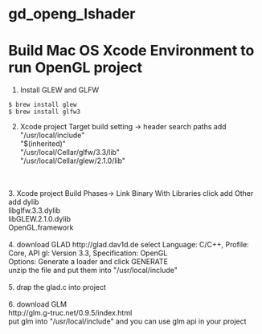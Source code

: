 # gd_openg_lshader

# Build Mac OS Xcode Environment to run OpenGL project
1. Install GLEW and GLFW
``` shell
$ brew install glew
$ brew install glfw3
```
2. Xcode project Target build setting -> header search paths add <br> "/usr/local/include" <br> "$(inherited)" <br> "/usr/local/Cellar/glfw/3.3/lib" <br> "/usr/local/Cellar/glew/2.1.0/lib"
<br>
<br>
3. Xcode project Build Phases-> Link Binary With Libraries click add Other
<br>
add dylib
<br>
libglfw.3.3.dylib
<br>
libGLEW.2.1.0.dylib
<br>
OpenGL.framework
<br>
<br>
4. download GLAD
http://glad.dav1d.de
select Language: C/C++, Profile: Core, API gl: Version 3.3, Specification: OpenGL
<br>
Options: Generate a loader and click GENERATE
<br>
unzip the file and put them into "/usr/local/include"
<br>
<br>
5. drap the glad.c into project
<br>
<br>
6. download GLM
<br>
http://glm.g-truc.net/0.9.5/index.html
<br>
put glm into "/usr/local/include" and you can use glm api in your project


